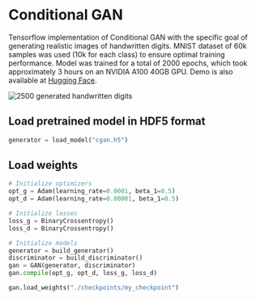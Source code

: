 # Conditional GAN

Tensorflow implementation of Conditional GAN with the specific goal of generating realistic images of handwritten digits. MNIST dataset of 60k samples was used (10k for each class) to ensure optimal training performance. Model was trained for a total of 2000 epochs, which took approximately 3 hours on an NVIDIA A100 40GB GPU. Demo is also available at [Hugging Face](https://huggingface.co/spaces/matusstas/cGAN). 

![2500 generated handwritten digits](./docs/images_generated.png)

## Load pretrained model in HDF5 format

```python
generator = load_model("cgan.h5")
```

## Load weights

```python
# Initialize optimizers
opt_g = Adam(learning_rate=0.0001, beta_1=0.5)
opt_d = Adam(learning_rate=0.00001, beta_1=0.5)

# Initialize losses
loss_g = BinaryCrossentropy()
loss_d = BinaryCrossentropy()

# Initialize models
generator = build_generator()
discriminator = build_discriminator()
gan = GAN(generator, discriminator)
gan.compile(opt_g, opt_d, loss_g, loss_d)

gan.load_weights("./checkpoints/my_checkpoint")
```
